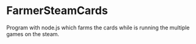# FarmerSteamCards
Program with node.js which farms the cards while is running the multiple games on the steam.
